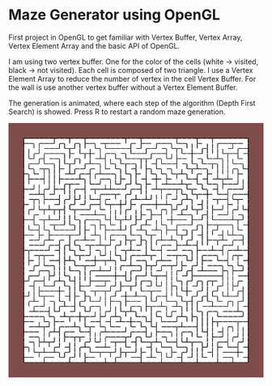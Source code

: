 # Maze Generator using OpenGL

First project in OpenGL to get familiar with Vertex Buffer, Vertex Array, Vertex Element Array and the basic API of OpenGL.

I am using two vertex buffer. One for the color of the cells (white -> visited, black -> not visited). Each cell is composed of two triangle. I use a Vertex Element Array to reduce the number of vertex in the cell Vertex Buffer.
For the wall is use another vertex buffer without a Vertex Element Buffer.

The generation is animated, where each step of the algorithm (Depth First Search) is showed.
Press R to restart a random maze generation.

![Maze OpenLG](images/maze.png)

